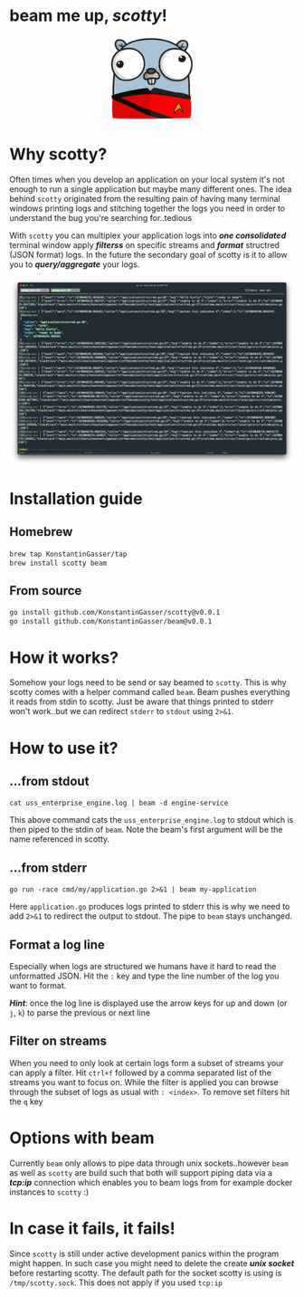 # beam me up, ***scotty***!

<p align="center">
    <img src="resources/gopher-scotty.png" alt="scotty gopher :)" width="150px" height="150px"></img>
</p>


# Why scotty?

Often times when you develop an application on your local system it's not enough to run a single application but maybe many different ones.
The idea behind `scotty` originated from the resulting pain of having many terminal windows printing logs and stitching together the logs you
need in order to understand the bug you're searching for..tedious

With `scotty` you can multiplex your application logs into ***one consolidated*** terminal window apply ***filterss*** on specific streams and ***format*** structred (JSON format) logs. In the future the secondary goal of scotty is it to allow you to ***query/aggregate*** your logs.

![](/resources/example_v0.0.2-rc.png)
# Installation guide


## Homebrew
```
brew tap KonstantinGasser/tap
brew install scotty beam
```

## From source
```
go install github.com/KonstantinGasser/scotty@v0.0.1
go install github.com/KonstantinGasser/beam@v0.0.1
```

# How it works?

Somehow your logs need to be send or say beamed to `scotty`. This is why scotty comes with a helper command called `beam`.
Beam pushes everything it reads from stdin to scotty. Just be aware that things printed to stderr won't work..but we can
redirect `stderr` to `stdout` using `2>&1`. 

# How to use it?

## ...from stdout

```
cat uss_enterprise_engine.log | beam -d engine-service
```

This above command cats the `uss_enterprise_engine.log` to stdout which is then piped to the stdin of `beam`. Note the beam's first argument
will be the name referenced in scotty.

## ...from stderr

```
go run -race cmd/my/application.go 2>&1 | beam my-application
```

Here `application.go` produces logs printed to stderr this is why we need to add `2>&1` to redirect the output to stdout. The pipe to `beam` stays unchanged.

## Format a log line

Especially when logs are structured we humans have it hard to read the unformatted JSON. Hit the `:` key and type the line number of the log you want to format.

***Hint***: once the log line is displayed use the arrow keys for up and down (or `j`, `k`) to parse the previous or next line

## Filter on streams

When you need to only look at certain logs form a subset of streams your can apply a filter. Hit `ctrl+f` followed by a comma separated list of the streams you want to focus on.
While the filter is applied you can browse through the subset of logs as usual with `: <index>`.
To remove set filters hit the `q` key

# Options with beam

Currently `beam` only allows to pipe data through unix sockets..however `beam` as well as `scotty` are build such that both will support piping
data via a ***tcp:ip*** connection which enables you to beam logs from for example docker instances to `scotty` :)

# In case it fails, it fails!

Since `scotty` is still under active development panics within the program might happen. In such case you might need to delete the create ***unix socket*** before restarting scotty. The default path for the socket scotty is using is `/tmp/scotty.sock`. This does not apply if you used `tcp:ip`
